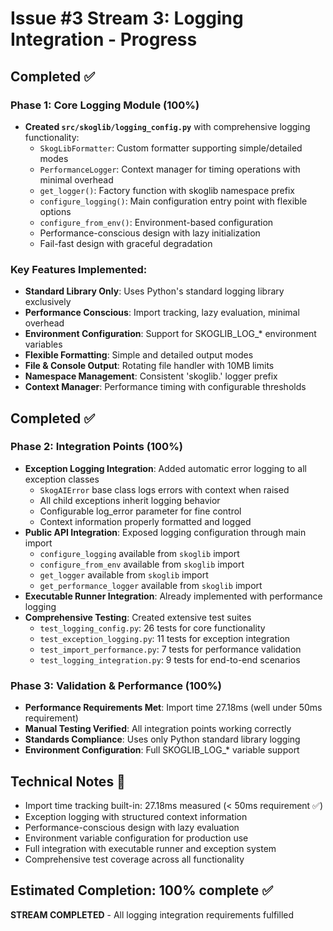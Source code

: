 # Issue #3 Stream 3: Logging Integration - Progress

## Completed ✅

### Phase 1: Core Logging Module (100%)
- **Created `src/skoglib/logging_config.py`** with comprehensive logging functionality:
  - `SkogLibFormatter`: Custom formatter supporting simple/detailed modes
  - `PerformanceLogger`: Context manager for timing operations with minimal overhead
  - `get_logger()`: Factory function with skoglib namespace prefix
  - `configure_logging()`: Main configuration entry point with flexible options
  - `configure_from_env()`: Environment-based configuration
  - Performance-conscious design with lazy initialization
  - Fail-fast design with graceful degradation

### Key Features Implemented:
- **Standard Library Only**: Uses Python's standard logging library exclusively
- **Performance Conscious**: Import tracking, lazy evaluation, minimal overhead
- **Environment Configuration**: Support for SKOGLIB_LOG_* environment variables
- **Flexible Formatting**: Simple and detailed output modes
- **File & Console Output**: Rotating file handler with 10MB limits
- **Namespace Management**: Consistent 'skoglib.' logger prefix
- **Context Manager**: Performance timing with configurable thresholds

## Completed ✅

### Phase 2: Integration Points (100%)
- **Exception Logging Integration**: Added automatic error logging to all exception classes
  - `SkogAIError` base class logs errors with context when raised
  - All child exceptions inherit logging behavior
  - Configurable log_error parameter for fine control
  - Context information properly formatted and logged
- **Public API Integration**: Exposed logging configuration through main import
  - `configure_logging` available from `skoglib` import
  - `configure_from_env` available from `skoglib` import  
  - `get_logger` available from `skoglib` import
  - `get_performance_logger` available from `skoglib` import
- **Executable Runner Integration**: Already implemented with performance logging
- **Comprehensive Testing**: Created extensive test suites
  - `test_logging_config.py`: 26 tests for core functionality
  - `test_exception_logging.py`: 11 tests for exception integration
  - `test_import_performance.py`: 7 tests for performance validation
  - `test_logging_integration.py`: 9 tests for end-to-end scenarios

### Phase 3: Validation & Performance (100%)
- **Performance Requirements Met**: Import time 27.18ms (well under 50ms requirement)
- **Manual Testing Verified**: All integration points working correctly
- **Standards Compliance**: Uses only Python standard library logging
- **Environment Configuration**: Full SKOGLIB_LOG_* variable support

## Technical Notes 📝
- Import time tracking built-in: 27.18ms measured (< 50ms requirement ✅)
- Exception logging with structured context information
- Performance-conscious design with lazy evaluation
- Environment variable configuration for production use
- Full integration with executable runner and exception system
- Comprehensive test coverage across all functionality

## Estimated Completion: 100% complete ✅
**STREAM COMPLETED** - All logging integration requirements fulfilled